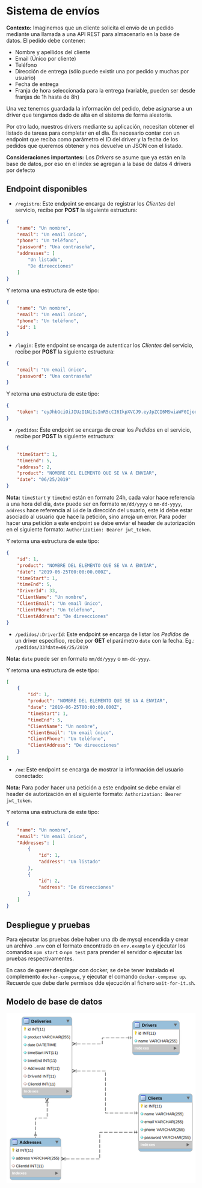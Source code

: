 # Sistema de envíos

**Contexto:** Imaginemos que un cliente solicita el envío de un pedido mediante una llamada a una API REST para almacenarlo en la base de datos. El pedido debe contener:

* Nombre y apellidos del cliente
* Email (Único por cliente)
* Teléfono
* Dirección de entrega (sólo puede existir una por pedido y muchas por usuario)
* Fecha de entrega
* Franja de hora seleccionada para la entrega (variable, pueden ser desde franjas de 1h hasta de 8h)

Una vez tenemos guardada la información del pedido, debe asignarse a un driver que tengamos dado de alta en el sistema de forma aleatoria.

Por otro lado, nuestros drivers mediante su aplicación, necesitan obtener el listado de tareas para completar en el día. Es necesario contar con un endpoint que reciba como parámetro el ID del driver y la fecha de los pedidos que queremos obtener y nos devuelve un JSON con el listado.

**Consideraciones importantes:** Los *Drivers* se asume que ya están en la base de datos, por eso en el index se agregan a la base de datos 4 drivers por defecto

## Endpoint disponibles

* `/registro`: Este endpoint se encarga de registrar los *Clientes* del servicio, recibe por **POST** la siguiente estructura:

```json
{
    "name": "Un nombre",
    "email": "Un email único",
    "phone": "Un teléfono",
    "password": "Una contraseña",
    "addresses": [
        "Un listado",
        "De direecciones"
    ]
}
```

Y retorna una estructura de este tipo:

```json
{
    "name": "Un nombre",
    "email": "Un email único",
    "phone": "Un teléfono",
    "id": 1
}
```

* `/login`: Este endpoint se encarga de autenticar los *Clientes* del servicio, recibe por **POST** la siguiente estructura:

```json
{
    "email": "Un email único",
    "password": "Una contraseña"
}
```

Y retorna una estructura de este tipo:

```json
{
    "token": "eyJhbGciOiJIUzI1NiIsInR5cCI6IkpXVCJ9.eyJpZCI6MSwiaWF0IjoxNTYwNjE1ODUzfQ.9ZJ0stbD6CTW-M6Yi7864rvWJyK7CKjSVHtwjqOBX-o"
}
```

* `/pedidos`: Este endpoint se encarga de crear los *Pedidos* en el servicio, recibe por **POST** la siguiente estructura:

```json
{
	"timeStart": 1,
	"timeEnd": 5,
	"address": 2,
	"product": "NOMBRE DEL ELEMENTO QUE SE VA A ENVIAR",
	"date": "06/25/2019"
}
```
**Nota:** `timeStart` y `timeEnd` están en formato 24h, cada valor hace referencia a una hora del día, `date` puede ser en formato `mm/dd/yyyy` o `mm-dd-yyyy`, `address` hace referencia al `id` de la dirección del usuario, este id debe estar asociado al usuario que hace la petición, sino arroja un error.
Para poder hacer una petición a este endpoint se debe enviar el header de autorización en el siguiente formato: `Authorization: Bearer jwt_token`.

Y retorna una estructura de este tipo:

```json
{
    "id": 1,
    "product": "NOMBRE DEL ELEMENTO QUE SE VA A ENVIAR",
    "date": "2019-06-25T00:00:00.000Z",
    "timeStart": 1,
    "timeEnd": 5,
    "DriverId": 33,
    "ClientName": "Un nombre",
    "ClientEmail": "Un email único",
    "ClientPhone": "Un teléfono",
    "ClientAddress": "De direecciones"
}
```

* `/pedidos/:DriverId`: Este endpoint se encarga de listar los *Pedidos* de un driver específico, recibe por **GET** el parámetro `date` con la fecha.
Eg.: `/pedidos/33?date=06/25/2019`

**Nota:** `date` puede ser en formato `mm/dd/yyyy` o `mm-dd-yyyy`.

Y retorna una estructura de este tipo:

```json
[
    {
        "id": 1,
        "product": "NOMBRE DEL ELEMENTO QUE SE VA A ENVIAR",
        "date": "2019-06-25T00:00:00.000Z",
        "timeStart": 1,
        "timeEnd": 5,
        "ClientName": "Un nombre",
        "ClientEmail": "Un email único",
        "ClientPhone": "Un teléfono",
        "ClientAddress": "De direecciones"
    }
]
```

* `/me`: Este endpoint se encarga de mostrar la información del usuario conectado:

**Nota:** Para poder hacer una petición a este endpoint se debe enviar el header de autorización en el siguiente formato: `Authorization: Bearer jwt_token`.

Y retorna una estructura de este tipo:

```json
{
    "name": "Un nombre",
    "email": "Un email único",
    "Addresses": [
        {
            "id": 1,
            "address": "Un listado"
        },
        {
            "id": 2,
            "address": "De direecciones"
        }
    ]
}
```

## Despliegue y pruebas

Para ejecutar las pruebas debe haber una db de mysql encendida y crear un archivo `.env` con el formato encontrado en `env.example` y ejecutar los comandos `npm start` o `npm test` para prender el servidor o ejecutar las pruebas respectivamentes.

En caso de querer desplegar con docker, se debe tener instalado el complemento `docker-compose`, y ejecutar el comando `docker-compose up`. Recuerde que debe darle permisos dde ejecución al fichero `wait-for-it.sh`.

## Modelo de base de datos

![Modelo de bae de datos](https://github.com/Dario0117/delivery-system/blob/master/db.png)